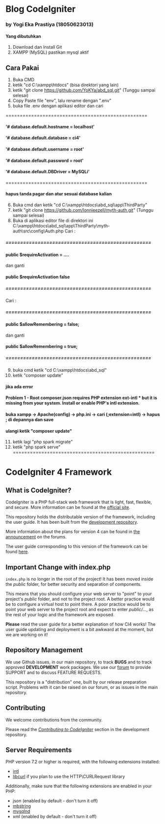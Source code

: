 # Blog CodeIgniter
### by Yogi Eka Prastiya (18050623013)

#### Yang dibutuhkan 
1. Download dan Install Git
2. XAMPP (MySQL) pastikan mysql aktif

## Cara Pakai
1. Buka CMD
2. ketik "cd C:\xampp\htdocs\" (bisa direktori yang lain)
3. ketik "git clone https://github.com/YoKYa/abd_sql.git" (Tunggu sampai selesai)
4. Copy Paste file "env", lalu rename dengan ".env"
5. buka file .env dengan aplikasi editor dan cari 

==================================================
#### '# database.default.hostname = localhost'
#### '# database.default.database = ci4'
#### '# database.default.username = root'
#### '# database.default.password = root'
#### '# database.default.DBDriver = MySQLi'
==================================================
#### hapus tanda pagar dan atur sesuai database kalian

6. Buka cmd dan ketik "cd C:\xampp\htdocs\abd_sql\app\ThirdParty"
7. ketik "git clone https://github.com/lonnieezell/myth-auth.git" (Tunggu sampai selesai)
8. Buka di aplikasi editor file di direktori ini
C:\xampp\htdocs\abd_sql\app\ThirdParty\myth-auth\src\config\Auth.php
Cari : 
##### ==================================================
#### public $requireActivation = .... 
dan ganti
#### public $requireActivation false
##### ==================================================
Cari :
##### ==================================================
#### public $allowRemembering = false;
dan ganti
#### public $allowRemembering = true;
##### ==================================================

9. buka cmd ketik "cd C:\xampp\htdocs\abd_sql\"
10. ketik "composer update"
#### jika ada error 
#### Problem 1 - Root composer.json requires PHP extension ext-intl * but it is missing from your system. Install or enable PHP's intl extension.
#### buka xampp -> Apache(config) -> php.ini -> cari (;extension=intl) -> hapus ; di depannya dan save
#### ulangi ketik "composer update"
11. ketik lagi "php spark migrate"
12. ketik "php spark serve"
==================================================

# CodeIgniter 4 Framework

## What is CodeIgniter?

CodeIgniter is a PHP full-stack web framework that is light, fast, flexible, and secure. 
More information can be found at the [official site](http://codeigniter.com).

This repository holds the distributable version of the framework,
including the user guide. It has been built from the 
[development repository](https://github.com/codeigniter4/CodeIgniter4).

More information about the plans for version 4 can be found in [the announcement](http://forum.codeigniter.com/thread-62615.html) on the forums.

The user guide corresponding to this version of the framework can be found
[here](https://codeigniter4.github.io/userguide/). 


## Important Change with index.php

`index.php` is no longer in the root of the project! It has been moved inside the *public* folder,
for better security and separation of components.

This means that you should configure your web server to "point" to your project's *public* folder, and
not to the project root. A better practice would be to configure a virtual host to point there. A poor practice would be to point your web server to the project root and expect to enter *public/...*, as the rest of your logic and the
framework are exposed.

**Please** read the user guide for a better explanation of how CI4 works!
The user guide updating and deployment is a bit awkward at the moment, but we are working on it!

## Repository Management

We use Github issues, in our main repository, to track **BUGS** and to track approved **DEVELOPMENT** work packages.
We use our [forum](http://forum.codeigniter.com) to provide SUPPORT and to discuss
FEATURE REQUESTS.

This repository is a "distribution" one, built by our release preparation script. 
Problems with it can be raised on our forum, or as issues in the main repository.

## Contributing

We welcome contributions from the community.

Please read the [*Contributing to CodeIgniter*](https://github.com/codeigniter4/CodeIgniter4/blob/develop/contributing.md) section in the development repository.

## Server Requirements

PHP version 7.2 or higher is required, with the following extensions installed: 

- [intl](http://php.net/manual/en/intl.requirements.php)
- [libcurl](http://php.net/manual/en/curl.requirements.php) if you plan to use the HTTP\CURLRequest library

Additionally, make sure that the following extensions are enabled in your PHP:

- json (enabled by default - don't turn it off)
- [mbstring](http://php.net/manual/en/mbstring.installation.php)
- [mysqlnd](http://php.net/manual/en/mysqlnd.install.php)
- xml (enabled by default - don't turn it off)
